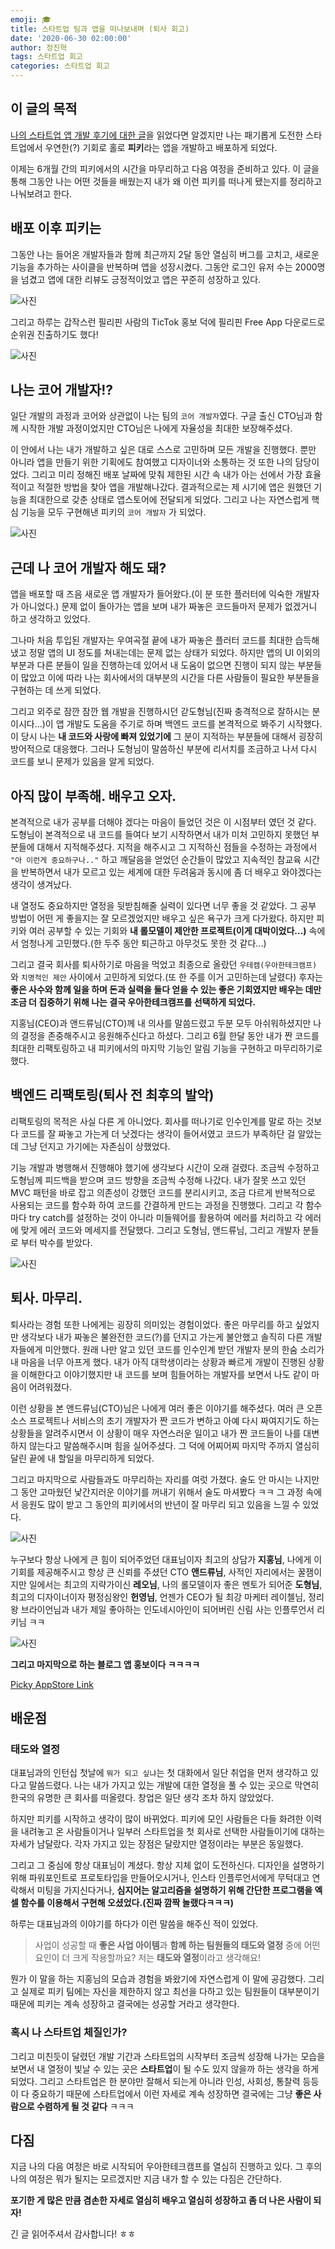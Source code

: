 ```yaml
---
emoji: 🎓
title: 스타트업 팀과 앱을 떠나보내며 (퇴사 회고)
date: '2020-06-30 02:00:00'
author: 정진혁
tags: 스타트업 회고
categories: 스타트업 회고
---
```


## 이 글의 목적

[나의 스타트업 앱 개발 후기에 대한 글](https://zoomkoding.github.io/%EC%8A%A4%ED%83%80%ED%8A%B8%EC%97%85/%ED%9A%8C%EA%B3%A0/2020/03/25/start-up-app-development.html)을 읽었다면 알겠지만 나는 패기롭게 도전한 스타트업에서 우연한(?) 기회로 홀로 **피키**라는 앱을 개발하고 배포하게 되었다.

이제는 6개월 간의 피키에서의 시간을 마무리하고 다음 여정을 준비하고 있다. 이 글을 통해 그동안 나는 어떤 것들을 배웠는지 내가 왜 이런 피키를 떠나게 됐는지를 정리하고 나눠보려고 한다.

## 배포 이후 피키는

그동안 나는 들어온 개발자들과 함께 최근까지 2달 동안 열심히 버그를 고치고, 새로운 기능을 추가하는 사이클을 반복하며 앱을 성장시켰다. 그동안 로그인 유저 수는 2000명을 넘겼고 앱에 대한 리뷰도 긍정적이었고 앱은 꾸준히 성장하고 있다.

![사진](./picky-reviews-ratings.png)

그리고 하루는 갑작스런 필리핀 사람의 TicTok 홍보 덕에 필리핀 Free App 다운로드로 순위권 진출하기도 했다!

![사진](./picky-philippines-top-10.png)

## 나는 코어 개발자!?

일단 개발의 과정과 코어와 상관없이 나는 팀의 `코어 개발자`였다. 구글 출신 CTO님과 함께 시작한 개발 과정이었지만 CTO님은 나에게 자율성을 최대한 보장해주셨다.

이 안에서 나는 내가 개발하고 싶은 대로 스스로 고민하며 모든 개발을 진행했다. 뿐만 아니라 앱을 만들기 위한 기획에도 참여했고 디자이너와 소통하는 것 또한 나의 담당이었다. 그리고 미리 정해진 배포 날짜에 맞춰 제한된 시간 속 내가 아는 선에서 가장 효율적이고 적절한 방법을 찾아 앱을 개발해나갔다. 결과적으로는 제 시기에 앱은 원했던 기능을 최대한으로 갖춘 상태로 앱스토어에 전달되게 되었다. 그리고 나는 자연스럽게 핵심 기능을 모두 구현해낸 피키의 `코어 개발자` 가 되었다.

![사진](./start-up-app-development-7.JPG)

## 근데 나 코어 개발자 해도 돼?

앱을 배포할 때 즈음 새로운 앱 개발자가 들어왔다.(이 분 또한 플러터에 익숙한 개발자가 아니었다.) 문제 없이 돌아가는 앱을 보며 내가 짜놓은 코드들마저 문제가 없겠거니 하고 생각하고 있었다.

그나마 처음 투입된 개발자는 우여곡절 끝에 내가 짜놓은 플러터 코드를 최대한 습득해냈고 정말 앱의 UI 정도를 쳐내는데는 문제 없는 상태가 되었다. 하지만 앱의 UI 이외의 부분과 다른 분들이 일을 진행하는데 있어서 내 도움이 없으면 진행이 되지 않는 부분들이 많았고 이에 따라 나는 회사에서의 대부분의 시간을 다른 사람들이 필요한 부분들을 구현하는 데 쓰게 되었다.

그리고 외주로 잠깐 잠깐 웹 개발을 진행하시던 갇도형님(진짜 충격적으로 잘하시는 분이시다...)이 앱 개발도 도움을 주기로 하며 백엔드 코드를 본격적으로 봐주기 시작했다. 이 당시 나는 **내 코드와 사랑에 빠져 있었기에** 그 분이 지적하는 부분들에 대해서 굉장히 방어적으로 대응했다. 그러나 도형님이 말씀하신 부분에 리서치를 조금하고 나서 다시 코드를 보니 문제가 있음을 알게 되었다.

## 아직 많이 부족해. 배우고 오자.

본격적으로 내가 공부를 더해야 겠다는 마음이 들었던 것은 이 시점부터 였던 것 같다. 도형님이 본격적으로 내 코드를 들여다 보기 시작하면서 내가 미처 고민하지 못했던 부분들에 대해서 지적해주셨다. 지적을 해주시고 그 지적하신 점들을 수정하는 과정에서 `"아 이런게 중요하구나.."` 하고 깨달음을 얻었던 순간들이 많았고 지속적인 참교육 시간을 반복하면서 내가 모르고 있는 세계에 대한 두려움과 동시에 좀 더 배우고 와야겠다는 생각이 생겨났다.

내 열정도 중요하지만 열정을 뒷받침해줄 실력이 있다면 너무 좋을 것 같았다. 그 공부 방법이 어떤 게 좋을지는 잘 모르겠었지만 배우고 싶은 욕구가 크게 다가왔다. 하지만 피키와 여러 공부할 수 있는 기회와 **내 롤모델이 제안한 프로젝트(이게 대박이었다...)** 속에서 엄청나게 고민했다.(한 두주 동안 퇴근하고 아무것도 못한 것 같다...)

그리고 결국 회사를 퇴사하기로 마음을 먹었고 최종으로 올랐던 `우테캠(우아한테크캠프)` 와 `치명적인 제안` 사이에서 고민하게 되었다.(또 한 주를 이거 고민하는데 날렸다) 후자는 **좋은 사수와 함께 일을 하며 돈과 실력을 둘다 얻을 수 있는 좋은 기회였지만 배우는 데만 조금 더 집중하기 위해 나는 결국 우아한테크캠프를 선택하게 되었다.**

지홍님(CEO)과 앤드류님(CTO)께 내 의사를 말씀드렸고 두분 모두 아쉬워하셨지만 나의 결정을 존중해주시고 응원해주신다고 하셨다. 그리고 6월 한달 동안 내가 짠 코드를 최대한 리팩토링하고 내 피키에서의 마지막 기능인 알림 기능을 구현하고 마무리하기로 했다.

## 백엔드 리팩토링(퇴사 전 최후의 발악)

리팩토링의 목적은 사실 다른 게 아니었다. 회사를 떠나기로 인수인계를 말로 하는 것보다 코드를 잘 짜놓고 가는게 더 낫겠다는 생각이 들어서였고 코드가 부족하단 걸 알았는데 그냥 던지고 가기에는 자존심이 상했었다.

기능 개발과 병행해서 진행해야 했기에 생각보다 시간이 오래 걸렸다. 조금씩 수정하고 도형님께 피드백을 받으며 코드 방향을 조금씩 수정해 나갔다. 내가 잘못 쓰고 있던 MVC 패턴을 바로 잡고 의존성이 강했던 코드를 분리시키고, 조금 다르게 반복적으로 사용되는 코드를 함수화 하여 코드를 간결하게 만드는 과정을 진행했다. 그리고 각 함수마다 try catch를 설정하는 것이 아니라 미들웨어를 활용하여 에러를 처리하고 각 에러에 맞게 에러 코드와 메세지를 전달했다. 그리고 도형님, 앤드류님, 그리고 개발자 분들로 부터 박수를 받았다.

![사진](./picky-backend-refactoring.png)

## 퇴사. 마무리.

퇴사라는 경험 또한 나에게는 굉장히 의미있는 경험이었다. 좋은 마무리를 하고 싶었지만 생각보다 내가 짜놓은 불완전한 코드(?)를 던지고 가는게 불안했고 솔직히 다른 개발자들에게 미안했다. 원래 나만 알고 있던 코드를 인수인계 받던 개발자 분의 한숨 소리가 내 마음을 너무 아프게 했다. 내가 아직 대학생이라는 상황과 빠르게 개발이 진행된 상황을 이해한다고 이야기했지만 내 코드를 보며 힘들어하는 개발자를 보면서 나도 같이 마음이 어려워졌다.

이런 상황을 본 앤드류님(CTO)님은 나에게 여러 좋은 이야기를 해주셨다. 여러 큰 오픈소스 프로젝트나 서비스의 초기 개발자가 짠 코드가 변하고 아예 다시 짜여지기도 하는 상황들을 알려주시면서 이 상황이 매우 자연스러운 일이고 내가 짠 코드들이 나를 대변하지 않는다고 말씀해주시며 힘을 실어주셨다. 그 덕에 어찌어찌 마지막 주까지 열심히 달린 끝에 내 할일을 마무리하게 되었다.

그리고 마지막으로 사람들과도 마무리하는 자리를 여럿 가졌다. 술도 안 마시는 나지만 그 동안 고마웠던 낯간지러운 이야기를 꺼내기 위해서 술도 마셔봤다 ㅋㅋ 그 과정 속에서 응원도 많이 받고 그 동안의 피키에서의 반년이 잘 마무리 되고 있음을 느낄 수 있었다.

![사진](./picky-handong.jpg)

누구보다 항상 나에게 큰 힘이 되어주었던 대표님이자 최고의 상담가 **지홍님**, 나에게 이 기회를 제공해주시고 항상 큰 신뢰를 주셨던 CTO **앤드류님**, 사적인 자리에서는 꿀잼이지만 일에서는 최고의 지략가이신 **레오님**, 나의 롤모델이자 좋은 멘토가 되어준 **도형님**, 최고의 디자이너이자 평정심왕인 **헌영님**, 언젠가 CEO가 될 최강 마케터 레이첼님, 정리왕 브라이언님과 내가 제일 좋아하는 인도네시아인이 되어버린 신림 사는 인플루언서 리키님 ㅋㅋ

![사진](./picky-last-team-picture.JPG)

**그리고 마지막으로 하는 블로그 앱 홍보이다 ㅋㅋㅋㅋ**

[Picky AppStore Link](https://apps.apple.com/kr/app/picky-skincare-made-smarter/id1504197356)

## 배운점

### 태도와 열정

대표님과의 인턴십 첫날에 `뭐가 되고 싶냐`는 첫 대화에서 일단 취업을 먼저 생각하고 있다고 말씀드렸다. 나는 내가 가지고 있는 개발에 대한 열정을 풀 수 있는 곳으로 막연히 한국의 유명한 큰 회사를 떠올렸다. 창업은 일단 생각 조차 하지 않았었다.

하지만 피키를 시작하고 생각이 많이 바뀌었다. 피키에 모인 사람들은 다들 화려한 이력을 내려놓고 온 사람들이거나 일부러 스타트업을 첫 회사로 선택한 사람들이기에 대하는 자세가 남달랐다. 각자 가지고 있는 장점은 달랐지만 열정이라는 부분은 동일했다.

그리고 그 중심에 항상 대표님이 계셨다. 항상 지체 없이 도전하신다. 디자인을 설명하기 위해 파워포인트로 프로토타입을 만들어오시거나, 인스타 인플루언서에게 무턱대고 연락해서 미팅을 가지신다거나, **심지어는 알고리즘을 설명하기 위해 간단한 프로그램을 엑셀 함수를 이용해서 구현해 오셨었다.(진짜 깜짝 놀랬다ㅋㅋㅋ)**

하루는 대표님과의 이야기를 하다가 이런 말씀을 해주신 적이 있었다.

> 사업이 성공할 때 **좋은 사업 아이템**과 **함께 하는 팀원들의 태도와 열정** 중에 어떤 요인이 더 크게 작용할까요?
> 저는 **태도와 열정**이라고 생각해요!

뭔가 이 말을 하는 지홍님의 모습과 경험을 봐왔기에 자연스럽게 이 말에 공감했다. 그리고 실제로 피키 팀에는 자신을 제한하지 않고 최선을 다하고 있는 팀원들이 대부분이기 때문에 피키는 계속 성장하고 결국에는 성공할 거라고 생각한다.

### 혹시 나 스타트업 체질인가?

그리고 미친듯이 달렸던 개발 기간과 스타트업의 시작부터 조금씩 성장해 나가는 모습을 보면서 내 열정이 빛날 수 있는 곳은 **스타트업**이 될 수도 있지 않을까 하는 생각을 하게 되었다. 그리고 스타트업은 한 분야만 잘해서 되는게 아니라 인성, 사회성, 통찰력 등등이 다 중요하기 때문에 스타트업에서 이런 자세로 계속 성장하면 결국에는 그냥 **좋은 사람으로 수렴하게 될 것 같다** ㅋㅋㅋ

## 다짐

지금 나의 다음 여정은 바로 시작되어 우아한테크캠프를 열심히 진행하고 있다. 그 후의 나의 여정은 뭐가 될지는 모르겠지만 지금 내가 할 수 있는 다짐은 간단하다.

**포기한 게 많은 만큼 겸손한 자세로 열심히 배우고 열심히 성장하고 좀 더 나은 사람이 되자!**

긴 글 읽어주셔서 감사합니다! ㅎㅎ

```toc

```
